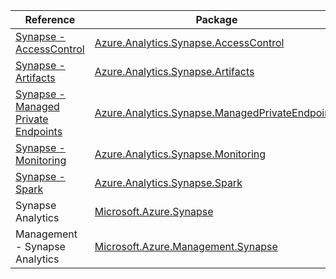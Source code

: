 | Reference | Package | Source |
|---|---|---|
|[Synapse - AccessControl](analytics.synapse.accesscontrol-readme.md)|[Azure.Analytics.Synapse.AccessControl](https://www.nuget.org/packages/Azure.Analytics.Synapse.AccessControl)|[GitHub](https://github.com/Azure/azure-sdk-for-net)|
|[Synapse - Artifacts](analytics.synapse.artifacts-readme.md)|[Azure.Analytics.Synapse.Artifacts](https://www.nuget.org/packages/Azure.Analytics.Synapse.Artifacts)|[GitHub](https://github.com/Azure/azure-sdk-for-net/blob/main/sdk/synapse/Azure.Analytics.Synapse.Artifacts)|
|[Synapse - Managed Private Endpoints](analytics.synapse.managedprivateendpoints-readme.md)|[Azure.Analytics.Synapse.ManagedPrivateEndpoints](https://www.nuget.org/packages/Azure.Analytics.Synapse.ManagedPrivateEndpoints)|[GitHub](https://github.com/Azure/azure-sdk-for-net)|
|[Synapse - Monitoring](analytics.synapse.monitoring-readme.md)|[Azure.Analytics.Synapse.Monitoring](https://www.nuget.org/packages/Azure.Analytics.Synapse.Monitoring)|[GitHub](https://github.com/Azure/azure-sdk-for-net)|
|[Synapse - Spark](analytics.synapse.spark-readme.md)|[Azure.Analytics.Synapse.Spark](https://www.nuget.org/packages/Azure.Analytics.Synapse.Spark)|[GitHub](https://github.com/Azure/azure-sdk-for-net/blob/main/sdk/synapse/Azure.Analytics.Synapse.Spark)|
|Synapse Analytics|[Microsoft.Azure.Synapse](https://www.nuget.org/packages/Microsoft.Azure.Synapse)|[GitHub](https://github.com/Azure/azure-sdk-for-net)|
|Management - Synapse Analytics|[Microsoft.Azure.Management.Synapse](https://www.nuget.org/packages/Microsoft.Azure.Management.Synapse)|[GitHub](https://github.com/Azure/azure-sdk-for-net)|
